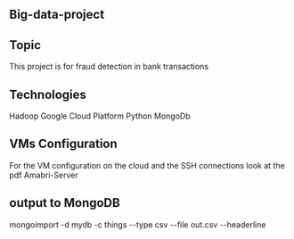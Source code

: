 ## Big-data-project

## Topic

This project is for fraud detection in bank transactions

## Technologies

Hadoop
Google Cloud Platform
Python
MongoDb

## VMs Configuration

For the VM configuration on the cloud and the SSH connections look at the pdf Amabri-Server

## output to MongoDB

mongoimport -d mydb -c things --type csv --file out.csv --headerline


